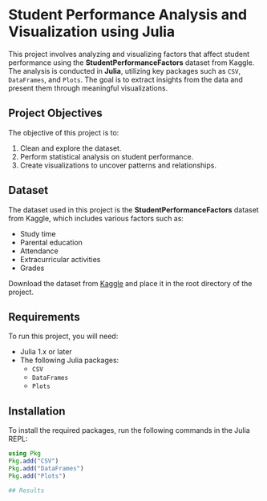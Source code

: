 # Student Performance Analysis and Visualization using Julia

This project involves analyzing and visualizing factors that affect student performance using the **StudentPerformanceFactors** dataset from Kaggle. The analysis is conducted in **Julia**, utilizing key packages such as `CSV`, `DataFrames`, and `Plots`. The goal is to extract insights from the data and present them through meaningful visualizations.

## Project Objectives

The objective of this project is to:
1. Clean and explore the dataset.
2. Perform statistical analysis on student performance.
3. Create visualizations to uncover patterns and relationships.

## Dataset
The dataset used in this project is the **StudentPerformanceFactors** dataset from Kaggle, which includes various factors such as:
- Study time
- Parental education
- Attendance
- Extracurricular activities
- Grades

Download the dataset from [Kaggle](https://www.kaggle.com/) and place it in the root directory of the project.

## Requirements
To run this project, you will need:
- Julia 1.x or later
- The following Julia packages:
  - `CSV`
  - `DataFrames`
  - `Plots`

## Installation
To install the required packages, run the following commands in the Julia REPL:

```julia
using Pkg
Pkg.add("CSV")
Pkg.add("DataFrames")
Pkg.add("Plots")

## Results

